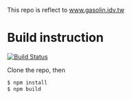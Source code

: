 This repo is reflect to www.gasolin.idv.tw

Build instruction
====

[![Build Status](https://travis-ci.org/gasolin/gasolin.github.io.png)](https://travis-ci.org/gasolin/gasolin.github.io)

Clone the repo, then

```sh
$ npm install
$ npm build
```

